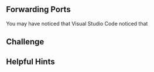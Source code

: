 ## Forwarding Ports
You may have noticed that Visual Studio Code noticed that 

## Challenge


## Helpful Hints